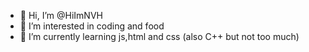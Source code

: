 - 👋 Hi, I’m @HiImNVH
- 👀 I’m interested in coding and food
- 🌱 I’m currently learning js,html and css (also C++ but not too much)

<!---
HiImNVH/HiImNVH is a ✨ special ✨ repository because its `README.md` (this file) appears on your GitHub profile.
You can click the Preview link to take a look at your changes.
--->
